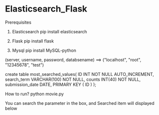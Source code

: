 # Elasticsearch_Flask

Prerequisites
1. Elasticsearch 
pip install elasticsearch

2. Flask
pip install flask

3. Mysql
pip install MySQL-python

(server, username, password, databsename) ==> ("localhost", "root", "12345678", "test")

create table most_searched_values(
   ID INT NOT NULL AUTO_INCREMENT,
   search_term VARCHAR(100) NOT NULL,
   counts INT(40) NOT NULL,
   submission_date DATE,
   PRIMARY KEY ( ID )
);


How to run?
python movie.py

You can search the parameter in the box, and Searched item will displayed below



